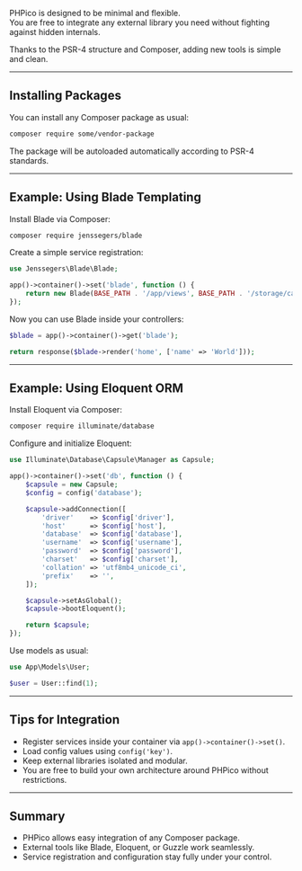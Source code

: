 PHPico is designed to be minimal and flexible.  
You are free to integrate any external library you need without fighting against hidden internals.

Thanks to the PSR-4 structure and Composer, adding new tools is simple and clean.

---

## Installing Packages

You can install any Composer package as usual:

```bash
composer require some/vendor-package
```

The package will be autoloaded automatically according to PSR-4 standards.

---

## Example: Using Blade Templating

Install Blade via Composer:

```bash
composer require jenssegers/blade
```

Create a simple service registration:

```php
use Jenssegers\Blade\Blade;

app()->container()->set('blade', function () {
    return new Blade(BASE_PATH . '/app/views', BASE_PATH . '/storage/cache/views');
});
```

Now you can use Blade inside your controllers:

```php
$blade = app()->container()->get('blade');

return response($blade->render('home', ['name' => 'World']));
```

---

## Example: Using Eloquent ORM

Install Eloquent via Composer:

```bash
composer require illuminate/database
```

Configure and initialize Eloquent:

```php
use Illuminate\Database\Capsule\Manager as Capsule;

app()->container()->set('db', function () {
    $capsule = new Capsule;
    $config = config('database');

    $capsule->addConnection([
        'driver'    => $config['driver'],
        'host'      => $config['host'],
        'database'  => $config['database'],
        'username'  => $config['username'],
        'password'  => $config['password'],
        'charset'   => $config['charset'],
        'collation' => 'utf8mb4_unicode_ci',
        'prefix'    => '',
    ]);

    $capsule->setAsGlobal();
    $capsule->bootEloquent();

    return $capsule;
});
```

Use models as usual:

```php
use App\Models\User;

$user = User::find(1);
```

---

## Tips for Integration

- Register services inside your container via `app()->container()->set()`.
- Load config values using `config('key')`.
- Keep external libraries isolated and modular.
- You are free to build your own architecture around PHPico without restrictions.

---

## Summary

- PHPico allows easy integration of any Composer package.
- External tools like Blade, Eloquent, or Guzzle work seamlessly.
- Service registration and configuration stay fully under your control.
